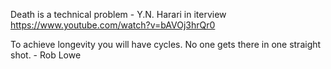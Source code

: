 Death is a technical problem - Y.N. Harari in iterview https://www.youtube.com/watch?v=bAVOj3hrQr0 

To achieve longevity you will have cycles. No one gets there in one straight shot. - Rob Lowe
